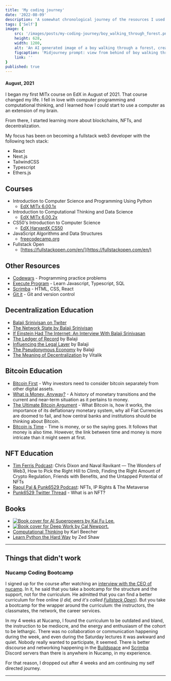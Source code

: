 ```yaml
---
title: 'My coding journey'
date: '2022-08-09'
description: 'A somewhat chronological journey of the resources I used to learn programming, and my recommendations for doing so yourself.'
tags: ['Self']
image: { 
    src: '/images/posts/my-coding-journey/boy_walking_through_forest.png',
    height: 628,
    width: 1200,
    alt: 'An AI generated image of a boy walking through a forest, created with Midjourney.',
    figcaption: 'Midjourney prompt: view from behind of boy walking through electric forest, VR augmentation, beautiful interface of nature and technology, convergence in distance',
    link: ''
}
published: true
---
```

#### August, 2021

I began my first MITx course on EdX in August of 2021. That course changed my life. I fell in love with computer programming and computational thinking, and I learned how I could start to use a computer as an extension of my brain.

From there, I started learning more about blockchains, NFTs, and decentralization.

My focus has been on becoming a fullstack web3 developer with the following tech stack:

- React
- Next.js
- TailwindCSS
- Typescript
- Ethers.js

## Courses

- Introduction to Computer Science and Programming Using Python
  - [EdX MITx 6.00.1x](https://www.edx.org/course/introduction-to-computer-science-and-programming-7)
- Introduction to Computational Thinking and Data Science
  - [EdX MITx 6.00.2x](https://www.edx.org/course/introduction-to-computational-thinking-and-data-4)
- CS50's Introduction to Computer Science
  - [EdX HarvardX CS50](https://www.edx.org/course/introduction-computer-science-harvardx-cs50x)
- JavaScript Algorithms and Data Structures
  - [freecodecamp.org](https://www.freecodecamp.org/learn/javascript-algorithms-and-data-structures/)
- Fullstack Open
  - [https://fullstackopen.com/en/](https://fullstackopen.com/en/)

## Other Resources

- [Codewars](https://www.codewars.com/users/gjohnsx) - Programming practice problems
- [Execute Program](https://www.executeprogram.com/courses) - Learn Javascript, Typescript, SQL
- [Scrimba](https://scrimba.com/) - HTML, CSS, React
- [Git it](https://github.com/jlord/git-it-electron) - Git and version control

## Decentralization Education

- [Balaji Srinivisan on Twiter](https://twitter.com/balajis)
- [The Network State by Balaji Srinivisan](https://thenetworkstate.com/)
- [If Einstein Had The Internet: An Interview With Balaji Srinivasan](https://sotonye.substack.com/p/if-einstein-had-the-internet-an-interview)
- [The Ledger of Record](https://www.youtube.com/watch?v=Cwbbxb987vE) by Balaji
- [Influencing the Legal Layer](https://www.youtube.com/watch?v=4AyeAy9ljHY) by Balaji
- [The Pseudonymous Economy](https://www.youtube.com/watch?v=urtXRg9Nl3k) by Balaji
- [The Meaning of Decentralization](https://medium.com/@VitalikButerin/the-meaning-of-decentralization-a0c92b76a274) by Vitalik

## Bitcoin Education

- [Bitcoin First](https://www.fidelitydigitalassets.com/articles/bitcoin-first) - Why investors need to consider bitcoin separately from other digital assets.
- [What is Money, Anyway?](https://www.lynalden.com/what-is-money/) - A history of monetary transitions and the current and near-term situation as it pertains to money.
- [The Ultimate Bitcoin Argument](https://www.youtube.com/watch?v=UMK_A0mF8PQ) - What Bitcoin is, how it works, the importance of its deflationary monetary system, why all Fiat Currencies are doomed to fail, and how central banks and institutions should be thinking about Bitcoin.
- [Bitcoin is Time](https://www.swanbitcoin.com/bitcoin-is-time/) - Time is money, or so the saying goes. It follows that money is also time. However, the link between time and money is more intri­cate than it might seem at first.

## NFT Education

- [Tim Ferris Podcast](https://tim.blog/2021/10/28/chris-dixon-naval-ravikant/): Chris Dixon and Naval Ravikant — The Wonders of Web3, How to Pick the Right Hill to Climb, Finding the Right Amount of Crypto Regulation, Friends with Benefits, and the Untapped Potential of NFTs
- [Raoul Pal & Punk6529 Podcast](https://youtu.be/2Un_S1Z8yQo): NFTs, IP Rights & The Metaverse
- [Punk6529 Twitter Thread](https://twitter.com/punk6529/status/1451896453065023493) - What is an NFT?

## Books

- [![Book cover for AI Superpowers by Kai Fu Lee.](https://m.media-amazon.com/images/I/41MPDK4Si0L._SY346_.jpg "AI Superpowers")](https://www.amazon.com/AI-Superpowers-China-Silicon-Valley-ebook/dp/B0795DNWCF/)
- [![Book cover for Deep Work by Cal Newport.](https://m.media-amazon.com/images/I/51vmivI5KvL._SY346_.jpg "Deep Work")](https://www.amazon.com/Deep-Work-Focused-Success-Distracted-ebook/dp/B00X47ZVXM/)
- [Computational Thinking](https://www.amazon.com/Computational-Thinking-Karl-Beecher/dp/1780173644/ref=asc_df_1780173644) by Karl Beecher
- [Learn Python the Hard Way](https://www.amazon.com/Learn-Python-Hard-Way-Introduction/dp/0134692888/) by Zed Shaw

---

## Things that didn't work

### Nucamp Coding Bootcamp

I signed up for the course after watching an [interview with the CEO of nucamp](https://youtu.be/MUwvbE2n3y4). In it, he said that you take a bootcamp for the structure and the support, not for the curriculum. He admitted that you can find a better curriculum for free online (*I did, and it's called [Fullstack Open](https://fullstackopen.com/en/)*). But you take a bootcamp for the wrapper around the curriculum: the instructors, the classmates, the network, the career services.

In my 4 weeks at Nucamp, I found the curriculum to be outdated and bland, the instruction to be mediocre, and the energy and enthusiasm of the cohort to be lethargic. There was no collaboration or communication happening during the week, and even during the Saturday lectures it was awkward and quiet. Nobody really wanted to participate, it seemed. There is better discourse and networking happening in the [Buildspace](https://buildspace.so/) and [Scrimba](https://scrimba.com/) Discord servers than there is anywhere in Nucamp, in my experience.

For that reason, I dropped out after 4 weeks and am continuing my self directed journey.

---
